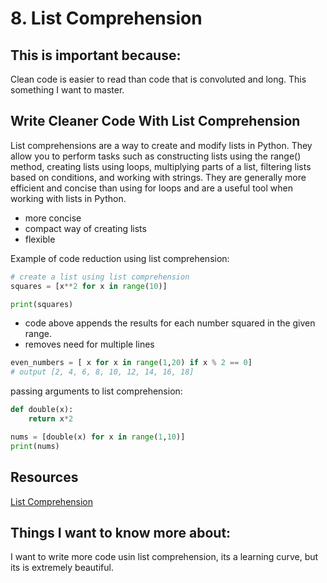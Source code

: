 # 8. List Comprehension

## This is important because:
Clean code is easier to read than code that is convoluted and long. This something I want to master. 

## Write Cleaner Code With List Comprehension
List comprehensions are a way to create and modify lists in Python. They allow you to perform tasks such as constructing lists using the range() method, creating lists using loops, multiplying parts of a list, filtering lists based on conditions, and working with strings. They are generally more efficient and concise than using for loops and are a useful tool when working with lists in Python.
- more concise 
- compact way of creating lists
- flexible

Example of code reduction using list comprehension:
```python
# create a list using list comprehension
squares = [x**2 for x in range(10)]

print(squares)
```

- code above appends the results for each number squared in the given range. 
- removes need for multiple lines

```python
even_numbers = [ x for x in range(1,20) if x % 2 == 0]
# output [2, 4, 6, 8, 10, 12, 14, 16, 18]
```

passing arguments to list comprehension: 

```python
def double(x):
    return x*2

nums = [double(x) for x in range(1,10)]
print(nums)
```

## Resources

[List Comprehension](https://www.pythonforbeginners.com/basics/list-comprehensions-in-python)

## Things I want to know more about:
I want to write more code usin list comprehension, its a learning curve, but its is extremely beautiful. 